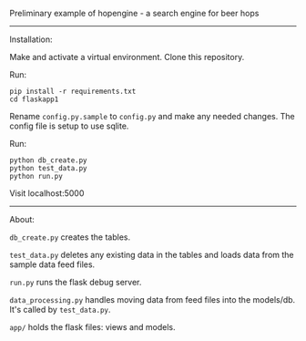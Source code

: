 Preliminary example of hopengine - a search engine for beer hops

---

Installation:

Make and activate a virtual environment. Clone this repository.

Run:
```
pip install -r requirements.txt
cd flaskapp1
```

Rename `config.py.sample` to `config.py` and make any needed changes.
The config file is setup to use sqlite.

Run:
```
python db_create.py
python test_data.py
python run.py
```

Visit localhost:5000

---

About:

`db_create.py` creates the tables.

`test_data.py` deletes any existing data in the tables and loads data from the sample data feed files.

`run.py` runs the flask debug server.

`data_processing.py` handles moving data from feed files into the models/db. It's called by `test_data.py`.

`app/` holds the flask files: views and models.
